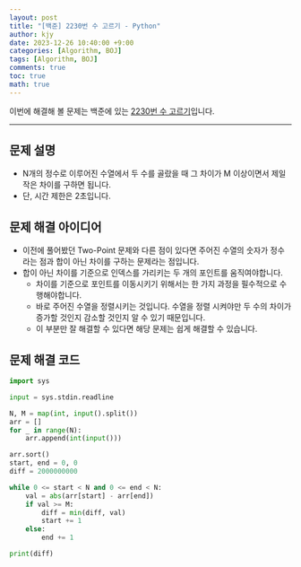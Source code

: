 ```yaml
---
layout: post
title: "[백준] 2230번 수 고르기 - Python"
author: kjy
date: 2023-12-26 10:40:00 +9:00
categories: [Algorithm, BOJ]
tags: [Algorithm, BOJ]
comments: true
toc: true
math: true
---
```


이번에 해결해 볼 문제는 백준에 있는 [2230번 수 고르기](https://www.acmicpc.net/problem/2230)입니다.

---

## 문제 설명

- N개의 정수로 이루어진 수열에서 두 수를 골랐을 때 그 차이가 M 이상이면서 제일 작은 차이를 구하면 됩니다.
- 단, 시간 제한은 2초입니다.

## 문제 해결 아이디어

- 이전에 풀어봤던 Two-Point 문제와 다른 점이 있다면 주어진 수열의 숫자가 정수라는 점과 합이 아닌 차이를 구하는 문제라는 점입니다.
- 합이 아닌 차이를 기준으로 인덱스를 가리키는 두 개의 포인트를 움직여야합니다.
  - 차이를 기준으로 포인트를 이동시키기 위해서는 한 가지 과정을 필수적으로 수행해야합니다.
  - 바로 주어진 수열을 정렬시키는 것입니다. 수열을 정렬 시켜야만 두 수의 차이가 증가할 것인지 감소할 것인지 알 수 있기 때문입니다.
  - 이 부분만 잘 해결할 수 있다면 해당 문제는 쉽게 해결할 수 있습니다.

## 문제 해결 코드

```python
import sys

input = sys.stdin.readline

N, M = map(int, input().split())
arr = []
for _ in range(N):
    arr.append(int(input()))

arr.sort()
start, end = 0, 0
diff = 2000000000

while 0 <= start < N and 0 <= end < N:
    val = abs(arr[start] - arr[end])
    if val >= M:
        diff = min(diff, val)
        start += 1
    else:
        end += 1

print(diff)
```
